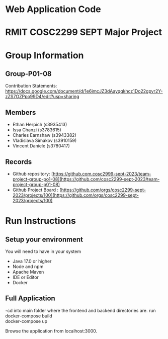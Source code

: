 # Web Application Code


# RMIT COSC2299 SEPT Major Project

# Group Information

## Group-P01-08
Contribution Statements: https://docs.google.com/document/d/1e6imcJZ3dAayqqkhcz1Do22gpvr2Y-zZS7OZPpo99D4/edit?usp=sharing

## Members
* Ethan Herpich (s3935413)
* Issa Chanzi (s3783615)
* Charles Earnshaw (s3943382)
* Vladislava Simakov (s3910159)
* Vincent Daniele (s3780417)



## Records

* Github repository: [https://github.com.cosc2999-sept-2023/team-project-group-po1-08](https://github.com/cosc2299-sept-2023/team-project-group-p01-08)
* Github Project Board : [https://github.com/orgs/cosc2299-sept-2023/projects/100](https://github.com/orgs/cosc2299-sept-2023/projects/100)

	
# Run Instructions

## Setup your environment 
You will need to have in your system

- Java 17.0 or higher
- Node and npm
- Apache Maven
- IDE or Editor
- Docker

## Full Application 
-cd into main folder where the frontend and backend directories are. 
run docker-compose build 	
    docker-compose up 

Browse the application from localhost:3000. 
    


